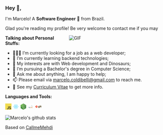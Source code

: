 ### Hey 👋,
I'm Marcelo! A **Software Engineer** 🚀 from Brazil.


Glad you're reading my profile! Be very welcome to contact me if you may

  <img align="right" alt="GIF" width="300px" src="https://media.tenor.com/nIPLRnaTx7gAAAAC/trex-pc.gif" />

**Talking about Personal Stuffs:**

- 👨🏽‍💻 I’m currently looking for a job as a web developer;
- 🌱 I’m currently learning backend technologies; 
- 🤔 My interests are with Web development and Dinosaurs;
- 💼 I’m pursuing a Bachelor's degree in Computer Science;
- 💬 Ask me about anything, I am happy to help;
- 📫 Please email via marcelo.coldibelli@gmail.com to reach me.
- 📝 See my [Curriculum Vitae](https://www.figma.com/design/5TRPw1bsFva63OdhotT9Jo/Curr%C3%ADculo-para-ATS---Fullstack?node-id=2%3A3&t=yKKhzEWBgB1GgdX0-1) to get more info.


**Languages and Tools:**  

<code><img height="20" src="https://raw.githubusercontent.com/github/explore/80688e429a7d4ef2fca1e82350fe8e3517d3494d/topics/javascript/javascript.png"></code>
<code><img height="20" src="https://raw.githubusercontent.com/github/explore/80688e429a7d4ef2fca1e82350fe8e3517d3494d/topics/react/react.png"></code>
<code><img height="20" src="https://raw.githubusercontent.com/github/explore/80688e429a7d4ef2fca1e82350fe8e3517d3494d/topics/nodejs/nodejs.png"></code>
<code><img height="20" src="https://raw.githubusercontent.com/github/explore/80688e429a7d4ef2fca1e82350fe8e3517d3494d/topics/mysql/mysql.png"></code>
<code><img height="20" src="https://raw.githubusercontent.com/github/explore/80688e429a7d4ef2fca1e82350fe8e3517d3494d/topics/git/git.png"></code>

![Marcelo's github stats](https://github-readme-stats.vercel.app/api?username=mcoldibelli&show_icons=true&hide_border=true)

Based on [CallmeMehdi](https://github.com/CallmeMehdi)
